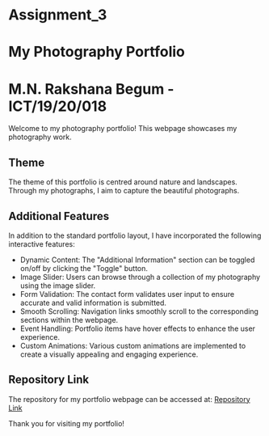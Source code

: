 # Assignment_3
# My Photography Portfolio
# M.N. Rakshana Begum - ICT/19/20/018

Welcome to my photography portfolio! This webpage showcases my photography work.

## Theme

The theme of this portfolio is centred around nature and landscapes. Through my photographs, I aim to capture the beautiful photographs.

## Additional Features

In addition to the standard portfolio layout, I have incorporated the following interactive features:

- Dynamic Content: The "Additional Information" section can be toggled on/off by clicking the "Toggle" button.
- Image Slider: Users can browse through a collection of my photography using the image slider.
- Form Validation: The contact form validates user input to ensure accurate and valid information is submitted.
- Smooth Scrolling: Navigation links smoothly scroll to the corresponding sections within the webpage.
- Event Handling: Portfolio items have hover effects to enhance the user experience.
- Custom Animations: Various custom animations are implemented to create a visually appealing and engaging experience.

## Repository Link

The repository for my portfolio webpage can be accessed at: [Repository Link](https://github.com/rakshana5511/Assignment_3.git)

Thank you for visiting my portfolio!
